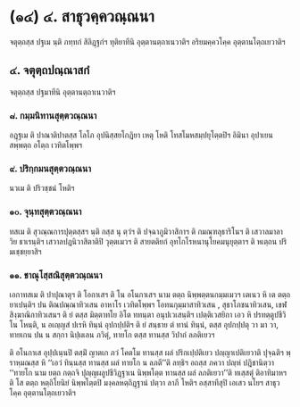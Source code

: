 <h1>(๑๔) ๔. สาธุวคฺควณฺณนา</h1>
<p> จตุตฺถสฺส ปฐเม นฺติ ภทฺทกํ สิลิฎฺฐกํฯ ทุติยาทีนิ อุตฺตานตฺถาเนวาติฯ อริยมคฺควโคฺค อุตฺตานโตฺถเยวาติฯ</p>

</p>

</p>


<h2>๔. จตุตฺถปณฺณาสกํ</h2>
<p> จตุตฺถสฺส   ปฐมาทีนิ อุตฺตานตฺถาเนวาติฯ</p>


<h3>๘. กมฺมนิทานสุตฺตวณฺณนา</h3>
<p> อฎฺฐเม ติ ปาณาติปาตสฺส โลโภ อุปนิสฺสยโกฎิยา เหตุ โหติ โทสโมหสมฺปยุโตฺตปิฯ อิมินา อุปาเยน สพฺพตฺถ อโตฺถ เวทิตโพฺพฯ</p>


<h3>๙. ปริกฺกมนสุตฺตวณฺณนา</h3>
<p> นวเม ติ ปริวชฺชนํ โหติฯ</p>


<h3>๑๐. จุนฺทสุตฺตวณฺณนา</h3>
<p> ทสเม ติ สุวณฺณการปุตฺตสฺสฯ นฺติ กสฺส นุ ตฺวํฯ ติ ปจฺฉาภูมิวาสิกาฯ ติ กมณฺฑลุธาริโนฯ ติ เสวาลมาลา วิย ธาเรนฺติฯ เสวาลปฎนิวาสิตาติปิ วุตฺตเมวฯ ติ สายตติยกํ อุทโกโรหนานุโยคมนุยุตฺตาฯ ติ หเตฺถน ปริมเชฺชยฺยาสิฯ</p>


<h3>๑๑. ชาณุโสฺสณิสุตฺตวณฺณนา</h3>
<p> เอกาทสเม ติ ปาปุณาตุฯ ติ โอกาเสฯ ติ โน อโนกาเสฯ    นาม ตตฺถ นิพฺพตฺตนกมฺมเมวฯ เตเนว หิ เต ตตฺถ ยาเปนฺติฯ  ปน ติณปณฺณาทิวเสน อาหาโร เวทิตโพฺพฯ  โอทนกุมฺมาสาทิวเสน ,  สุธาโภชนาทิวเสน,  เขฬสิงฺฆาณิกาทิวเสนฯ ติ ยํ ตสฺส มิตฺตาทโย อิโต ททนฺตา อนุปเวเสนฺติฯ เปตฺติเวสยิกา เอว หิ ปรทตฺตูปชีวิโน โหนฺติ, น อเญฺญสํ ปเรหิ ทินฺนํ  อุปกปฺปติฯ ติ ยํ สนฺธาย ตํ ทานํ ทินฺนํ, ตสฺส อุปกปฺปตุ วา มา วา, ทายเกน ปน น สกฺกา นิปฺผเลน ภวิตุํ, ทายโก ตสฺส ทานสฺส วิปากํ ลภติเยวฯ</p>


<p>ติ อโนกาเส อุปฺปเนฺนปิ ตสฺมิํ ญาตเก ภวํ โคตโม ทานสฺส ผลํ ปริกเปฺปติเยว ปญฺญาเปติเยวาติ ปุจฺฉติฯ พฺราหฺมณสฺส หิ ‘‘เอวํ ทินฺนสฺส ทานสฺส ผลํ ทายโก น ลภตี’’ติ ลทฺธิฯ อถสฺส ภควา ปญฺหํ ปฎิชานิตฺวา ‘‘ทายโก นาม ยตฺถ กตฺถจิ ปุญฺญผลูปชีวิฎฺฐาเน นิพฺพโตฺต ทานสฺส ผลํ ลภติเยวา’’ติ ทเสฺสตุํ ติอาทิมาหฯ ติ โส ตตฺถ หตฺถิโยนิยํ นิพฺพโตฺตปิ มงฺคลหตฺถิฎฺฐานํ ปตฺวา ลาภี โหติฯ อสฺสาทีสุปิ เอเสว นโยฯ สาธุวโคฺค อุตฺตานโตฺถเยวาติฯ</p>

</p>

</p>





